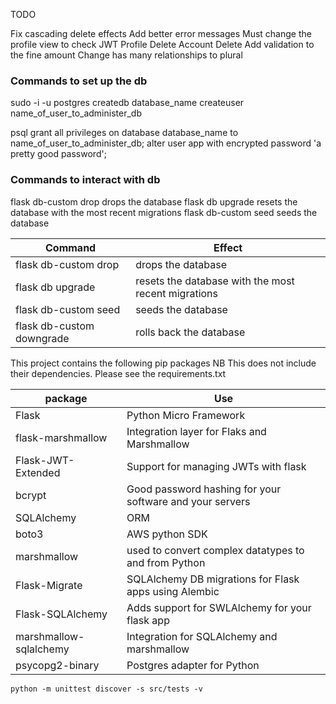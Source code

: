 TODO

Fix cascading delete effects
Add better error messages
Must change the profile view to check JWT
Profile Delete
Account Delete
Add validation to the fine amount
Change has many relationships to plural

### Commands to set up the db

sudo -i -u postgres
createdb database_name
createuser name_of_user_to_administer_db

psql
grant all privileges on database database_name to name_of_user_to_administer_db;
alter user app with encrypted password 'a pretty good password';

### Commands to interact with db

flask db-custom drop drops the database
flask db upgrade resets the database with the most recent migrations
flask db-custom seed seeds the database

| Command                   | Effect                                              |
| ------------------------- | --------------------------------------------------- |
| flask db-custom drop      | drops the database                                  |
| flask db upgrade          | resets the database with the most recent migrations |
| flask db-custom seed      | seeds the database                                  |
| flask db-custom downgrade | rolls back the database                             |

This project contains the following pip packages
NB This does not include their dependencies. Please see the requirements.txt

| package                | Use                                                      |
| ---------------------- | -------------------------------------------------------- |
| Flask                  | Python Micro Framework                                   |
| flask-marshmallow      | Integration layer for Flaks and Marshmallow              |
| Flask-JWT-Extended     | Support for managing JWTs with flask                     |
| bcrypt                 | Good password hashing for your software and your servers |
| SQLAlchemy             | ORM                                                      |
| boto3                  | AWS python SDK                                           |
| marshmallow            | used to convert complex datatypes to and from Python     |
| Flask-Migrate          | SQLAlchemy DB migrations for Flask apps using Alembic    |
| Flask-SQLAlchemy       | Adds support for SWLAlchemy for your flask app           |
| marshmallow-sqlalchemy | Integration for SQLAlchemy and marshmallow               |
| psycopg2-binary        | Postgres adapter for Python                              |

`python -m unittest discover -s src/tests -v`
